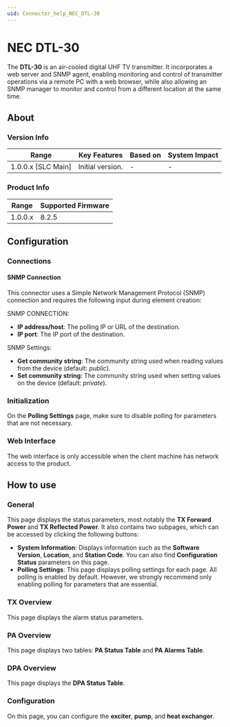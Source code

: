 ```yaml
---
uid: Connector_help_NEC_DTL-30
---
```


# NEC DTL-30

The **DTL-30** is an air-cooled digital UHF TV transmitter. It incorporates a web server and SNMP agent, enabling monitoring and control of transmitter operations via a remote PC with a web browser, while also allowing an SNMP manager to monitor and control from a different location at the same time.

## About

### Version Info

| Range                | Key Features     | Based on     | System Impact     |
|----------------------|------------------|--------------|-------------------|
| 1.0.0.x [SLC Main]   | Initial version. | -            | -                 |

### Product Info

| Range     | Supported Firmware     |
|-----------|------------------------|
| 1.0.0.x   | 8.2.5                  |

## Configuration

### Connections

#### SNMP Connection

This connector uses a Simple Network Management Protocol (SNMP) connection and requires the following input during element creation:

SNMP CONNECTION:

- **IP address/host**: The polling IP or URL of the destination.
- **IP port**: The IP port of the destination.

SNMP Settings:

- **Get community string**: The community string used when reading values from the device (default: *public*).
- **Set community string**: The community string used when setting values on the device (default: *private*).

### Initialization

On the **Polling Settings** page, make sure to disable polling for parameters that are not necessary.

### Web Interface

The web interface is only accessible when the client machine has network access to the product.

## How to use

### General

This page displays the status parameters, most notably the **TX Forward Power** and **TX Reflected Power**. It also contains two subpages, which can be accessed by clicking the following buttons:

- **System Information**: Displays information such as the **Software Version**, **Location**, and **Station Code**. You can also find **Configuration Status** parameters on this page.
- **Polling Settings**: This page displays polling settings for each page. All polling is enabled by default. However, we strongly recommend only enabling polling for parameters that are essential.

### TX Overview

This page displays the alarm status parameters.

### PA Overview

This page displays two tables: **PA Status Table** and **PA Alarms Table**.

### DPA Overview

This page displays the **DPA Status Table**.

### Configuration

On this page, you can configure the **exciter**, **pump**, and **heat exchanger**.
